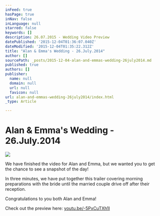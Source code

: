 ```yaml
---
inFeed: true
hasPage: true
inNav: false
inLanguage: null
starred: false
keywords: []
description: 26.07.2015 - Wedding Video Preview
datePublished: '2015-12-04T01:36:07.040Z'
dateModified: '2015-12-04T01:35:22.312Z'
title: "Alan & Emma's Wedding - 26.July.2014"
author: []
sourcePath: _posts/2015-12-04-alan-and-emmas-wedding-26july2014.md
published: true
authors: []
publisher:
  name: null
  domain: null
  url: null
  favicon: null
url: alan-and-emmas-wedding-26july2014/index.html
_type: Article

---
```

# Alan & Emma's Wedding - 26.July.2014
![](https://the-grid-user-content.s3-us-west-2.amazonaws.com/0a4ee65a-c74e-41f3-977c-8e8f79188ea1.jpg)

We have finished the video for Alan and Emma, but we wanted you to get the chance to see a snapshot of the day!

In three minutes, we have put together this trailer covering morning preparations with the bride until the married couple drive off after their reception.

Congratulations to you both Alan and Emma!

Check out the preview here: [youtu.be/-5PxCuTXh1I][0]

[0]: http://youtu.be/-5PxCuTXh1I
